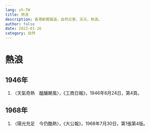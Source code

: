 ```yaml
---
lang: zh-TW
title: 熱浪
description: 香港新聞報道，自然災害，天災，熱浪。
author: false
date: 2022-01-26
category: 自然
---
```

# 熱浪
## 1946年
1. 〈天氣奇熱　醞釀颶風〉，《工商日報》，1946年6月24日，第4頁。
## 1968年
1. 〈陽光充足　今仍酷熱〉，《大公報》，1968年7月30日，第1張第4版。